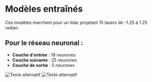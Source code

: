 # Modèles entraînés

Ces modèles marchent pour un lidar projetant 15 lasers de -1.25 à 1.25 radian.

## Pour le réseau neuronal :
- **Couche d'entrée** : 19 neurones
- **Couche suivante** : 25 neurones
- **Couche de sortie** : 5 neurones

![Texte alternatif](\images\image1.png)
![Texte alternatif](\images\image2.png)
